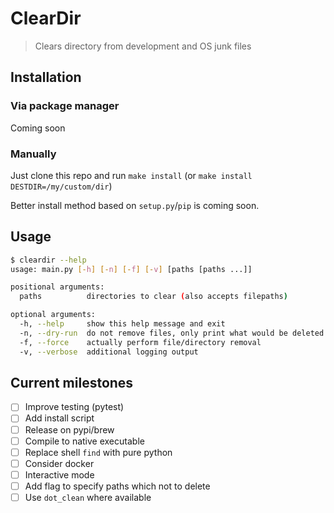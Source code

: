 # ClearDir

> Clears directory from development and OS junk files

<!-- toc -->

## Installation

### Via package manager

Coming soon

### Manually

Just clone this repo and run `make install` (or `make install DESTDIR=/my/custom/dir`)

Better install method based on `setup.py`/`pip` is coming soon.

## Usage

```sh
$ cleardir --help
usage: main.py [-h] [-n] [-f] [-v] [paths [paths ...]]

positional arguments:
  paths          directories to clear (also accepts filepaths)

optional arguments:
  -h, --help     show this help message and exit
  -n, --dry-run  do not remove files, only print what would be deleted
  -f, --force    actually perform file/directory removal
  -v, --verbose  additional logging output
```

## Current milestones

- [ ] Improve testing (pytest)
- [ ] Add install script
- [ ] Release on pypi/brew
- [ ] Compile to native executable
- [ ] Replace shell `find` with pure python
- [ ] Consider docker
- [ ] Interactive mode
- [ ] Add flag to specify paths which not to delete
- [ ] Use `dot_clean` where available
